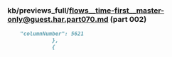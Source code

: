 ### kb/previews_full/flows__time-first__master-only@guest.har.part070.md (part 002)

```md
    "columnNumber": 5621
              },
              {
     
```

```
